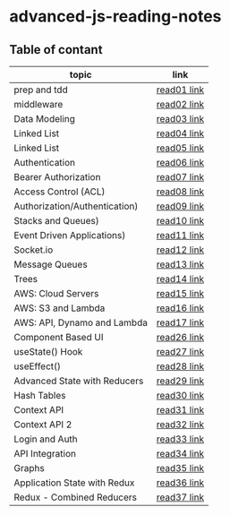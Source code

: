 # advanced-js-reading-notes


## Table of contant 

|topic|link|
|-----------|-----------|
|prep and tdd|[read01 link](https://hala277.github.io/advanced-js-reading-notes/01-prep-and-tdd)|
|middleware|[read02 link](https://hala277.github.io/advanced-js-reading-notes/02-middleware)|
|Data Modeling|[read03 link](https://hala277.github.io/advanced-js-reading-notes/03-DataModeling)|
|Linked List|[read04 link](https://hala277.github.io/advanced-js-reading-notes/04-LinkedList)|
|Linked List|[read05 link](https://hala277.github.io/advanced-js-reading-notes/04-LinkedList)|
|Authentication|[read06 link](https://hala277.github.io/advanced-js-reading-notes/06-Authentication)|
|Bearer Authorization|[read07 link](https://hala277.github.io/advanced-js-reading-notes/07-BearerAuthorization)|
|Access Control (ACL)|[read08 link](https://hala277.github.io/advanced-js-reading-notes/08-ACL)|
|Authorization/Authentication)|[read09 link](https://hala277.github.io/advanced-js-reading-notes/09-Authorization-Authentication)|
|Stacks and Queues)|[read10 link](https://hala277.github.io/advanced-js-reading-notes/StacksandQueues)|
|Event Driven Applications)|[read11 link](https://hala277.github.io/advanced-js-reading-notes/11-EventDrivenApplications)|
|Socket.io|[read12 link](https://hala277.github.io/advanced-js-reading-notes/12-Socket-io)|
|Message Queues|[read13 link](https://hala277.github.io/advanced-js-reading-notes/13-Message-Queues)|
|Trees|[read14 link](https://hala277.github.io/advanced-js-reading-notes/14-Trees)|
|AWS: Cloud Servers|[read15 link](https://hala277.github.io/advanced-js-reading-notes/15-CloudServers)| 
|AWS: S3 and Lambda|[read16 link](https://hala277.github.io/advanced-js-reading-notes/16-S3andLambda)| 
|AWS: API, Dynamo and Lambda|[read17 link](https://hala277.github.io/advanced-js-reading-notes/17-APIDynamoAndLambda)| 
|Component Based UI|[read26 link](https://hala277.github.io/advanced-js-reading-notes/18-ComponentBasedUI)| 
|useState() Hook|[read27 link](https://hala277.github.io/advanced-js-reading-notes/27-useState-Hook)| 
|useEffect()|[read28 link](https://hala277.github.io/advanced-js-reading-notes/28-useEffect)| 
|Advanced State with Reducers|[read29 link](https://hala277.github.io/advanced-js-reading-notes/29-AdvancedStatewithReducers)| 
|Hash Tables|[read30 link](https://hala277.github.io/advanced-js-reading-notes/30-HashTables)| 
|Context API|[read31 link](https://hala277.github.io/advanced-js-reading-notes/31-ContextAPI)| 
|Context API 2|[read32 link](https://hala277.github.io/advanced-js-reading-notes/32-ContextAPI2)| 
|Login  and Auth |[read33 link](https://hala277.github.io/advanced-js-reading-notes/33-loginAndAuth)| 
|API Integration |[read34 link](https://hala277.github.io/advanced-js-reading-notes/34-APIIntegration)| 
|Graphs|[read35 link](https://hala277.github.io/advanced-js-reading-notes/35-Graphs)| 
|Application State with Redux|[read36 link](https://hala277.github.io/advanced-js-reading-notes/36-ApplicationStatewithRedux)| 
|Redux - Combined Reducers|[read37 link](https://hala277.github.io/advanced-js-reading-notes/37-CombinedReducers)| 

